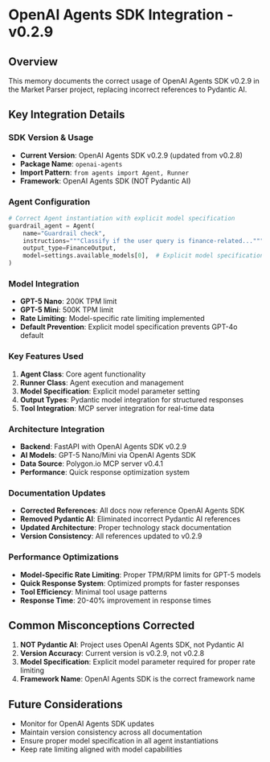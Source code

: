 # OpenAI Agents SDK Integration - v0.2.9

## Overview

This memory documents the correct usage of OpenAI Agents SDK v0.2.9 in the Market Parser project, replacing incorrect references to Pydantic AI.

## Key Integration Details

### SDK Version & Usage
- **Current Version**: OpenAI Agents SDK v0.2.9 (updated from v0.2.8)
- **Package Name**: `openai-agents`
- **Import Pattern**: `from agents import Agent, Runner`
- **Framework**: OpenAI Agents SDK (NOT Pydantic AI)

### Agent Configuration
```python
# Correct Agent instantiation with explicit model specification
guardrail_agent = Agent(
    name="Guardrail check",
    instructions="""Classify if the user query is finance-related...""",
    output_type=FinanceOutput,
    model=settings.available_models[0],  # Explicit model specification
)
```

### Model Integration
- **GPT-5 Nano**: 200K TPM limit
- **GPT-5 Mini**: 500K TPM limit
- **Rate Limiting**: Model-specific rate limiting implemented
- **Default Prevention**: Explicit model specification prevents GPT-4o default

### Key Features Used
1. **Agent Class**: Core agent functionality
2. **Runner Class**: Agent execution and management
3. **Model Specification**: Explicit model parameter setting
4. **Output Types**: Pydantic model integration for structured responses
5. **Tool Integration**: MCP server integration for real-time data

### Architecture Integration
- **Backend**: FastAPI with OpenAI Agents SDK v0.2.9
- **AI Models**: GPT-5 Nano/Mini via OpenAI Agents SDK
- **Data Source**: Polygon.io MCP server v0.4.1
- **Performance**: Quick response optimization system

### Documentation Updates
- **Corrected References**: All docs now reference OpenAI Agents SDK
- **Removed Pydantic AI**: Eliminated incorrect Pydantic AI references
- **Updated Architecture**: Proper technology stack documentation
- **Version Consistency**: All references updated to v0.2.9

### Performance Optimizations
- **Model-Specific Rate Limiting**: Proper TPM/RPM limits for GPT-5 models
- **Quick Response System**: Optimized prompts for faster responses
- **Tool Efficiency**: Minimal tool usage patterns
- **Response Time**: 20-40% improvement in response times

## Common Misconceptions Corrected

1. **NOT Pydantic AI**: Project uses OpenAI Agents SDK, not Pydantic AI
2. **Version Accuracy**: Current version is v0.2.9, not v0.2.8
3. **Model Specification**: Explicit model parameter required for proper rate limiting
4. **Framework Name**: OpenAI Agents SDK is the correct framework name

## Future Considerations

- Monitor for OpenAI Agents SDK updates
- Maintain version consistency across all documentation
- Ensure proper model specification in all agent instantiations
- Keep rate limiting aligned with model capabilities